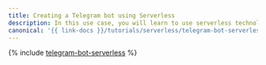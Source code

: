 ```yaml
---
title: Creating a Telegram bot using Serverless
description: In this use case, you will learn to use serverless technologies to create a bot in Telegram that will respond to chat messages.
canonical: '{{ link-docs }}/tutorials/serverless/telegram-bot-serverless'
---
```


{% include [telegram-bot-serverless](../../_tutorials/serverless/telegram-bot-serverless.md) %}